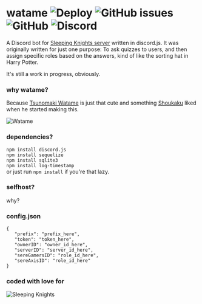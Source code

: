# watame ![Deploy](https://github.com/Raphilia/watame/workflows/Deploy/badge.svg) ![GitHub issues](https://img.shields.io/github/issues/raphilia/watame) ![GitHub](https://img.shields.io/github/license/raphilia/watame) ![Discord](https://discord.com/api/guilds/616969119685935162/widget.png?style=shield) 
 A Discord bot for [Sleeping Knights server](https://sleepingknights.xyz/) written in discord.js. It was originally written for just one purpose: To ask quizzes to users, and then assign specific roles based on the answers, kind of like the sorting hat in Harry Potter.
 
 It's still a work in progress, obviously.

 ### why watame?
 Because [Tsunomaki Watame](https://www.youtube.com/channel/UCqm3BQLlJfvkTsX_hvm0UmA) is just that cute and something [Shoukaku](https://github.com/Raphilia) liked when he started making this.

 ![Watame](https://cdn.discordapp.com/avatars/617592844978487316/a48d3399dc21e63f50a027cd163dfd08.webp)

 ### dependencies?
 `npm install discord.js`  
 `npm install sequelize`  
 `npm install sqlite3`  
 `npm install log-timestamp`  
 or just run `npm install` if you're that lazy.

 ### selfhost?
 why?

 ### config.json
 ```
{
	"prefix": "prefix_here",
	"token": "token_here",
	"ownerID": "owner_id_here",
	"serverID": "server_id_here",
	"sereGamersID": "role_id_here",
	"sereAxisID": "role_id_here"
}
 ```
### coded with love for
![Sleeping Knights](https://cdn.discordapp.com/attachments/617000930298167326/617011684401479690/sk-title.png)
